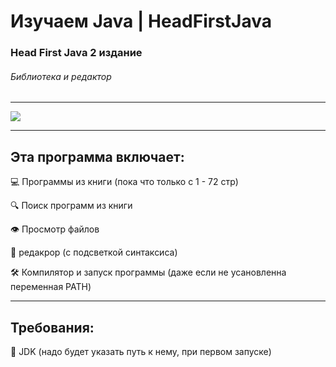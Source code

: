 # Изучаем Java | HeadFirstJava
### Head First Java 2 издание 
###### Библиотека и редактор
***
![](https://repository-images.githubusercontent.com/327600546/86179900-51c6-11eb-8f15-10674ed675c3)
***
## Эта программа включает:
💻 Программы из книги (пока что только с 1 - 72 стр)

🔍 Поиск программ из книги 

👁 Просмотр файлов

📝 редакрор (с подсветкой синтаксиса)

🛠 Компилятор и запуск программы (даже если не усановленна переменная PATH)

***
## Требования:
🧰 JDK (надо будет указать путь к нему, при первом запуске)
